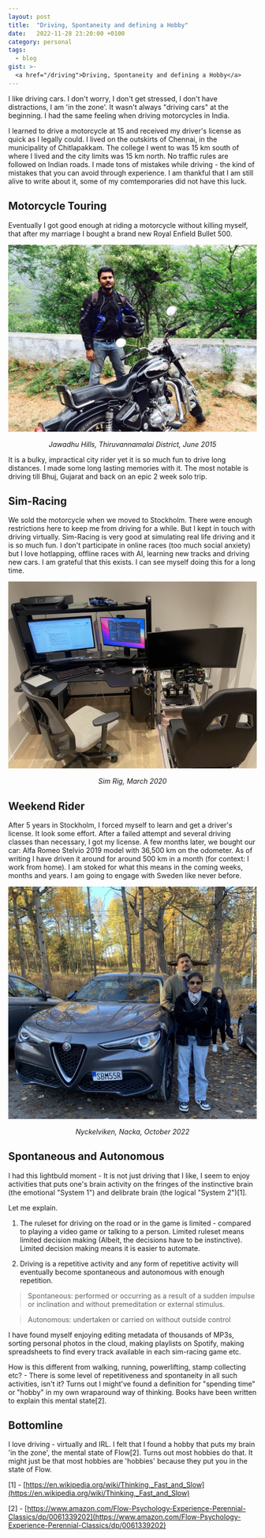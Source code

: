 ```yaml
---
layout: post
title:  "Driving, Spontaneity and defining a Hobby"
date:   2022-11-28 23:20:00 +0100
category: personal
tags:
  - blog
gist: >-
  <a href="/driving">Driving, Spontaneity and defining a Hobby</a>
---
```


I like driving cars. I don't worry, I don't get stressed, I don't have distractions, I am 'in the zone'. It wasn't always "driving cars" at the beginning. I had the same feeling when driving motorcycles in India.

I learned to drive a motorcycle at 15 and received my driver's license as quick as I legally could. I lived on the outskirts of Chennai, in the municipality of Chitlapakkam. The college I went to was 15 km south of where I lived and the city limits was 15 km north. No traffic rules are followed on Indian roads. I made tons of mistakes while driving - the kind of mistakes that you can avoid through experience. I am thankful that I am still alive to write about it, some of my comtemporaries did not have this luck.

## Motorcycle Touring
Eventually I got good enough at riding a motorcycle without killing myself, that after my marriage I bought a brand new Royal Enfield Bullet 500.

![Jawadhu Hills, Thiruvannamalai District, June 2015](/assets/img/1.jpeg)
<p align = "center"><i>Jawadhu Hills, Thiruvannamalai District, June 2015</i></p>

It is a bulky, impractical city rider yet it is so much fun to drive long distances. I made some long lasting memories with it. The most notable is driving till Bhuj, Gujarat and back on an epic 2 week solo trip. 

## Sim-Racing
We sold the motorcycle when we moved to Stockholm. There were enough restrictions here to keep me from driving for a while. But I kept in touch with driving virtually. Sim-Racing is very good at simulating real life driving and it is so much fun. I don't participate in online races (too much social anxiety) but I love hotlapping, offline races with AI, learning new tracks and driving new cars. I am grateful that this exists. I can see myself doing this for a long time.

![Sim Rig, March 2020](/assets/img/2.jpeg)
<p align = "center"><i>Sim Rig, March 2020</i></p>

## Weekend Rider
After 5 years in Stockholm, I forced myself to learn and get a driver's license. It look some effort. After a failed attempt and several driving classes than necessary, I got my license. A few months later, we bought our car: Alfa Romeo Stelvio 2019 model with 36,500 km on the odometer. As of writing I have driven it around for around 500 km in a month (for context: I work from home). I am stoked for what this means in the coming weeks, months and years. I am going to engage with Sweden like never before.

![Nyckelviken, Nacka, October 2022](/assets/img/3.jpeg)
<p align = "center"><i>Nyckelviken, Nacka, October 2022</i></p>

## Spontaneous and Autonomous
I had this lightbuld moment - It is not just driving that I like, I seem to enjoy activities that puts one's brain activity on the fringes of the instinctive brain (the emotional "System 1") and delibrate brain (the logical "System 2")[1].

Let me explain. 

1. The ruleset for driving on the road or in the game is limited - compared to playing a video game or talking to a person. Limited ruleset means limited decision making (Albeit, the decisions have to be instinctive). Limited decision making means it is easier to automate.

2. Driving is a repetitive activity and any form of repetitive activity will eventually become spontaneous and autonomous with enough repetition.


> Spontaneous: performed or occurring as a result of a sudden impulse or inclination and without premeditation or external stimulus.

> Autonomous: undertaken or carried on without outside control


I have found myself enjoying editing metadata of thousands of MP3s, sorting personal photos in the cloud, making playlists on Spotify, making spreadsheets to find every track available in each sim-racing game etc. 

How is this different from walking, running, powerlifting, stamp collecting etc? - There is some level of repetitiveness and spontaneity in all such activities, isn't it? Turns out I might've found a definition for "spending time" or "hobby" in my own wraparound way of thinking. Books have been written to explain this mental state[2].

## Bottomline
I love driving - virtually and IRL. I felt that I found a hobby that puts my brain 'in the zone', the mental state of Flow[2]. Turns out most hobbies do that. It might just be that most hobbies are 'hobbies' because they put you in the state of Flow.


[1] - [https://en.wikipedia.org/wiki/Thinking,_Fast_and_Slow](https://en.wikipedia.org/wiki/Thinking,_Fast_and_Slow)

[2] - [https://www.amazon.com/Flow-Psychology-Experience-Perennial-Classics/dp/0061339202](https://www.amazon.com/Flow-Psychology-Experience-Perennial-Classics/dp/0061339202)
